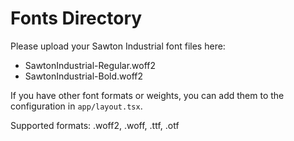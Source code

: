 # Fonts Directory

Please upload your Sawton Industrial font files here:

- SawtonIndustrial-Regular.woff2
- SawtonIndustrial-Bold.woff2

If you have other font formats or weights, you can add them to the configuration in `app/layout.tsx`.

Supported formats: .woff2, .woff, .ttf, .otf
